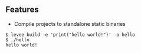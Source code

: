 ## Features

* Compile projects to standalone static binaries

```
$ levee build -e 'print("hello world!")' -o hello
$ ./hello 
hello world!
```
